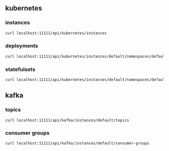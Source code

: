 ## kubernetes

### instances

```bash
curl localhost:11111/api/kubernetes/instances
```

### deployments

```bash
curl localhost:11111/api/kubernetes/instances/default/namespaces/default/deployments
```

### statefulsets

```bash
curl localhost:11111/api/kubernetes/instances/default/namespaces/default/stateful-sets
```

## kafka

### topics
```
curl localhost:11111/api/kafka/instances/default/topics
```

### consumer groups
```
curl localhost:11111/api/kafka/instances/default/consumer-groups
```
